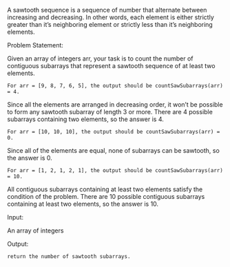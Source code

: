 A sawtooth sequence is a sequence of number that alternate between increasing and decreasing. In other words, each element is either strictly greater than it’s neighboring element or strictly less than it’s neighboring elements.

Problem Statement:

Given an array of integers arr, your task is to count the number of contiguous subarrays that represent a sawtooth sequence of at least two elements.

    For arr = [9, 8, 7, 6, 5], the output should be countSawSubarrays(arr) = 4.

Since all the elements are arranged in decreasing order, it won’t be possible to form any sawtooth subarray of length 3 or more. There are 4 possible subarrays containing two elements, so the answer is 4.

    For arr = [10, 10, 10], the output should be countSawSubarrays(arr) = 0.

Since all of the elements are equal, none of subarrays can be sawtooth, so the answer is 0.

    For arr = [1, 2, 1, 2, 1], the output should be countSawSubarrays(arr) = 10.

All contiguous subarrays containing at least two elements satisfy the condition of the problem. There are 10 possible contiguous subarrays containing at least two elements, so the answer is 10.

Input:

An array of integers

Output:

    return the number of sawtooth subarrays.